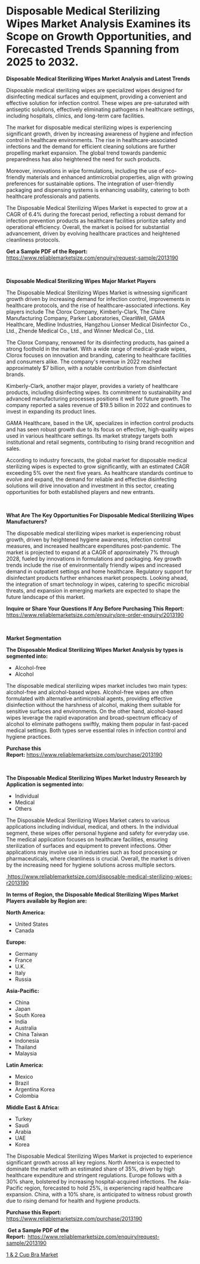 <p><h1>Disposable Medical Sterilizing Wipes Market Analysis Examines its Scope on Growth Opportunities, and Forecasted Trends Spanning from 2025 to 2032.</h1></p><p><strong>Disposable Medical Sterilizing Wipes Market Analysis and Latest Trends</strong></p>
<p><p>Disposable medical sterilizing wipes are specialized wipes designed for disinfecting medical surfaces and equipment, providing a convenient and effective solution for infection control. These wipes are pre-saturated with antiseptic solutions, effectively eliminating pathogens in healthcare settings, including hospitals, clinics, and long-term care facilities. </p><p>The market for disposable medical sterilizing wipes is experiencing significant growth, driven by increasing awareness of hygiene and infection control in healthcare environments. The rise in healthcare-associated infections and the demand for efficient cleaning solutions are further propelling market expansion. The global trend towards pandemic preparedness has also heightened the need for such products.</p><p>Moreover, innovations in wipe formulations, including the use of eco-friendly materials and enhanced antimicrobial properties, align with growing preferences for sustainable options. The integration of user-friendly packaging and dispensing systems is enhancing usability, catering to both healthcare professionals and patients.</p><p>The Disposable Medical Sterilizing Wipes Market is expected to grow at a CAGR of 6.4% during the forecast period, reflecting a robust demand for infection prevention products as healthcare facilities prioritize safety and operational efficiency. Overall, the market is poised for substantial advancement, driven by evolving healthcare practices and heightened cleanliness protocols.</p></p>
<p><strong>Get a Sample PDF of the Report:&nbsp;</strong> <a href="https://www.reliablemarketsize.com/enquiry/request-sample/2013190?utm_campaign=2993&utm_medium=2&utm_source=Github&utm_content=ia&utm_term=06042025&utm_id=disposable-medical-sterilizing-wipes">https://www.reliablemarketsize.com/enquiry/request-sample/2013190</a></p>
<p>&nbsp;</p>
<p><strong>Disposable Medical Sterilizing Wipes Major Market Players</strong></p>
<p><p>The Disposable Medical Sterilizing Wipes Market is witnessing significant growth driven by increasing demand for infection control, improvements in healthcare protocols, and the rise of healthcare-associated infections. Key players include The Clorox Company, Kimberly-Clark, The Claire Manufacturing Company, Parker Laboratories, CleanWell, GAMA Healthcare, Medline Industries, Hangzhou Lionser Medical Disinfector Co., Ltd., Zhende Medical Co., Ltd., and Winner Medical Co., Ltd.</p><p>The Clorox Company, renowned for its disinfecting products, has gained a strong foothold in the market. With a wide range of medical-grade wipes, Clorox focuses on innovation and branding, catering to healthcare facilities and consumers alike. The company's revenue in 2022 reached approximately $7 billion, with a notable contribution from disinfectant brands.</p><p>Kimberly-Clark, another major player, provides a variety of healthcare products, including disinfecting wipes. Its commitment to sustainability and advanced manufacturing processes positions it well for future growth. The company reported a sales revenue of $19.5 billion in 2022 and continues to invest in expanding its product lines.</p><p>GAMA Healthcare, based in the UK, specializes in infection control products and has seen robust growth due to its focus on effective, high-quality wipes used in various healthcare settings. Its market strategy targets both institutional and retail segments, contributing to rising brand recognition and sales.</p><p>According to industry forecasts, the global market for disposable medical sterilizing wipes is expected to grow significantly, with an estimated CAGR exceeding 5% over the next five years. As healthcare standards continue to evolve and expand, the demand for reliable and effective disinfecting solutions will drive innovation and investment in this sector, creating opportunities for both established players and new entrants.</p></p>
<p>&nbsp;</p>
<p><strong>What Are The Key Opportunities For Disposable Medical Sterilizing Wipes Manufacturers?</strong></p>
<p><p>The disposable medical sterilizing wipes market is experiencing robust growth, driven by heightened hygiene awareness, infection control measures, and increased healthcare expenditures post-pandemic. The market is projected to expand at a CAGR of approximately 7% through 2028, fueled by innovations in formulations and packaging. Key growth trends include the rise of environmentally friendly wipes and increased demand in outpatient settings and home healthcare. Regulatory support for disinfectant products further enhances market prospects. Looking ahead, the integration of smart technology in wipes, catering to specific microbial threats, and expansion in emerging markets are expected to shape the future landscape of this market.</p></p>
<p><strong>Inquire or Share Your Questions If Any Before Purchasing This Report:</strong> <a href="https://www.reliablemarketsize.com/enquiry/pre-order-enquiry/2013190?utm_campaign=2993&utm_medium=2&utm_source=Github&utm_content=ia&utm_term=06042025&utm_id=disposable-medical-sterilizing-wipes">https://www.reliablemarketsize.com/enquiry/pre-order-enquiry/2013190</a></p>
<p>&nbsp;</p>
<p><strong>Market Segmentation</strong></p>
<p><strong>The Disposable Medical Sterilizing Wipes Market Analysis by types is segmented into:</strong></p>
<p><ul><li>Alcohol-free</li><li>Alcohol</li></ul></p>
<p><p>The disposable medical sterilizing wipes market includes two main types: alcohol-free and alcohol-based wipes. Alcohol-free wipes are often formulated with alternative antimicrobial agents, providing effective disinfection without the harshness of alcohol, making them suitable for sensitive surfaces and environments. On the other hand, alcohol-based wipes leverage the rapid evaporation and broad-spectrum efficacy of alcohol to eliminate pathogens swiftly, making them popular in fast-paced medical settings. Both types serve essential roles in infection control and hygiene practices.</p></p>
<p><strong>Purchase this Report:&nbsp;</strong><a href="https://www.reliablemarketsize.com/purchase/2013190?utm_campaign=2993&utm_medium=2&utm_source=Github&utm_content=ia&utm_term=06042025&utm_id=disposable-medical-sterilizing-wipes">https://www.reliablemarketsize.com/purchase/2013190</a></p>
<p>&nbsp;</p>
<p><strong>The Disposable Medical Sterilizing Wipes Market Industry Research by Application is segmented into:</strong></p>
<p><ul><li>Individual</li><li>Medical</li><li>Others</li></ul></p>
<p><p>The Disposable Medical Sterilizing Wipes Market caters to various applications including individual, medical, and others. In the individual segment, these wipes offer personal hygiene and safety for everyday use. The medical application focuses on healthcare facilities, ensuring sterilization of surfaces and equipment to prevent infections. Other applications may involve use in industries such as food processing or pharmaceuticals, where cleanliness is crucial. Overall, the market is driven by the increasing need for hygiene solutions across multiple sectors.</p></p>
<p><a href="https://www.reliablemarketsize.com/disposable-medical-sterilizing-wipes-r2013190?utm_campaign=2993&utm_medium=2&utm_source=Github&utm_content=ia&utm_term=06042025&utm_id=disposable-medical-sterilizing-wipes">&nbsp;https://www.reliablemarketsize.com/disposable-medical-sterilizing-wipes-r2013190</a></p>
<p><strong>In terms of Region, the Disposable Medical Sterilizing Wipes Market Players available by Region are:</strong></p>
<p>
    <p> <strong> North America: </strong>
        <ul>
            <li>United States</li>
            <li>Canada</li>
        </ul>
        </p> 
    <p> <strong> Europe: </strong>
        <ul>
            <li>Germany</li>
            <li>France</li>
            <li>U.K.</li>
            <li>Italy</li>
            <li>Russia</li>
        </ul>
        </p> 
    <p> <strong> Asia-Pacific: </strong>
        <ul>
            <li>China</li>
            <li>Japan</li>
            <li>South Korea</li>
            <li>India</li>
            <li>Australia</li>
            <li>China Taiwan</li>
            <li>Indonesia</li>
            <li>Thailand</li>
            <li>Malaysia</li>
        </ul>
        </p> 
    <p> <strong> Latin America: </strong>
        <ul>
            <li>Mexico</li>
            <li>Brazil</li>
            <li>Argentina Korea</li>
            <li>Colombia</li>
        </ul>
        </p> 
    <p> <strong> Middle East & Africa: </strong>
        <ul>
            <li>Turkey</li>
            <li>Saudi</li>
            <li>Arabia</li>
            <li>UAE</li>
            <li>Korea</li>
        </ul>
    </p>
    </p>
<p><p>The Disposable Medical Sterilizing Wipes Market is projected to experience significant growth across all key regions. North America is expected to dominate the market with an estimated share of 35%, driven by high healthcare expenditure and stringent regulations. Europe follows with a 30% share, bolstered by increasing hospital-acquired infections. The Asia-Pacific region, forecasted to hold 25%, is experiencing rapid healthcare expansion. China, with a 10% share, is anticipated to witness robust growth due to rising demand for health and hygiene products.</p></p>
<p><strong>Purchase this Report: </strong><a href="https://www.reliablemarketsize.com/purchase/2013190?utm_campaign=2993&utm_medium=2&utm_source=Github&utm_content=ia&utm_term=06042025&utm_id=disposable-medical-sterilizing-wipes">https://www.reliablemarketsize.com/purchase/2013190</a></p>
<p>&nbsp;<strong>Get a Sample PDF of the Report:&nbsp;&nbsp;</strong><a href="https://www.reliablemarketsize.com/enquiry/request-sample/2013190?utm_campaign=2993&utm_medium=2&utm_source=Github&utm_content=ia&utm_term=06042025&utm_id=disposable-medical-sterilizing-wipes">https://www.reliablemarketsize.com/enquiry/request-sample/2013190</a></p>
<p><strong></strong></p>
<p><p><a href="https://github.com/djembashote/Market-Research-Report-List-1/blob/main/1-2-cup-bra-market.md?utm_campaign=2993&utm_medium=2&utm_source=Github&utm_content=ia&utm_term=06042025&utm_id=disposable-medical-sterilizing-wipes">1 & 2 Cup Bra Market</a></p></p>